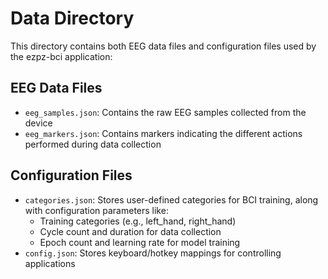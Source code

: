 # Data Directory

This directory contains both EEG data files and configuration files used by the ezpz-bci application:

## EEG Data Files
- `eeg_samples.json`: Contains the raw EEG samples collected from the device
- `eeg_markers.json`: Contains markers indicating the different actions performed during data collection

## Configuration Files
- `categories.json`: Stores user-defined categories for BCI training, along with configuration parameters like:
  - Training categories (e.g., left_hand, right_hand)
  - Cycle count and duration for data collection
  - Epoch count and learning rate for model training
- `config.json`: Stores keyboard/hotkey mappings for controlling applications
